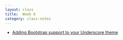 ```yaml
---
layout: class
title:  Week 6
category: class-notes
---
```

- [Adding Bootstrap support to your Underscore theme](http://revitalk.com/mmp460/wordpress/underscore/2017/10/04/bootstrap.html)
